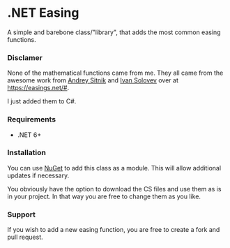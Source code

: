 ﻿# .NET Easing

A simple and barebone class/"library", that adds the most common easing functions.

### Disclamer
None of the mathematical functions came from me. They all came from the awesome work from
[Andrey Sitnik](https://sitnik.ru/) and [Ivan Solovev](https://solovev.one/) over at https://easings.net/#.

I just added them to C#.


### Requirements
- .NET 6+

### Installation
You can use [NuGet](https://www.nuget.org/packages/NETEasing) to add this class as a module. This will allow additional updates if necessary.

You obviously have the option to download the CS files and use them as is in your project. In that way you are free to change them as you like.

### Support
If you wish to add a new easing function, you are free to create a fork and pull request.